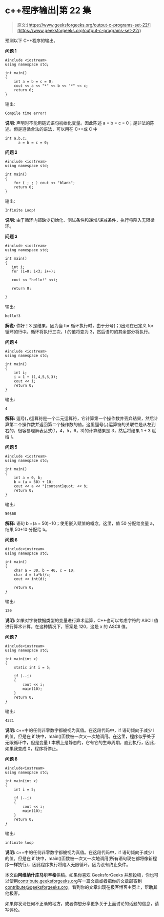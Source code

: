 # c++程序输出|第 22 集

> 原文:[https://www.geeksforgeeks.org/output-c-programs-set-22/](https://www.geeksforgeeks.org/output-c-programs-set-22/)

预测以下 C++程序的输出。

**问题 1**

```
#include <iostream>
using namespace std;

int main()
{
    int a = b = c = 0;
    cout << a << "*" << b << "*" << c;
    return 0;
}
```

输出:

```
Compile time error!

```

**说明:**
声明时不能用链式语句初始化变量。因此陈述 a = b = c = 0；是非法的陈述。但是遵循合法的语法，可以用在 C++或 C 中

```
int a,b,c;
      a = b = c = 0;

```

**问题 2**

```
#include <iostream>
using namespace std;

int main()
{
    for ( ; ; ) cout << "blank";
    return 0;
}
```

输出:

```
Infinite Loop!

```

**说明:**
由于循环内部缺少初始化、测试条件和递增/递减条件，执行将陷入无限循环。

**问题 3**

```
#include <iostream>
using namespace std;

int main()
{  
   int i;
   for (i=0; i<3; i++);

   cout << "hello!" <<i;

   return 0;

}
```

输出:

```
hello!3

```

**解说:**
你好！3 是结果，因为当 for 循环执行时，由于分号(；)出现在已定义 for 循环的行中。循环将执行三次，I 的值将变为 3，然后语句的其余部分将执行。

**问题 4**

```
#include <iostream>
using namespace std;

int main()
{
    int i;
    i = 1 + (1,4,5,6,3);
    cout << i;
    return 0;
}
```

输出:

```
4

```

**解释:**
逗号(，)运算符是一个二元运算符，它计算第一个操作数并丢弃结果，然后计算第二个操作数并返回第二个操作数的值。这里逗号(，)运算符的关联性是从左到右的，很容易理解表达式(1，4，5，6，3)的计算结果是 3，然后将结果 1 + 3 赋给 I。

**问题 5**

```
#include <iostream>
using namespace std;

int main()
{
    int a = 0, b;
    b = (a = 50) + 10;
    cout << a << "{content}quot; << b;
    return 0;
}
```

输出:

```
50$60

```

**解释:**
语句 b =(a = 50)+10；使用嵌入赋值的概念。这里，值 50 分配给变量 a，结果 50+10 分配给 b。

**问题 6**

```
#include<iostream>
using namespace std;

int main()
{
    char a = 30, b = 40, c = 10;
    char d = (a*b)/c;
    cout << int(d);

    return 0;
}
```

输出:

```
120

```

**说明:**
如果对字符数据类型的变量进行算术运算，C++也可以考虑字符的 ASCII 值进行算术计算。在这种情况下，答案是 120，这是 x 的 ASCII 值。

**问题 7**

```
#include<iostream>
using namespace std;

int main(int x)
{
    static int i = 5;

    if (--i)
    {
        cout << i;
        main(10);
    }
    return 0;
}
```

输出:

```
4321

```

**说明:**
c++中的任何非零数字都被视为真值。在这段代码中，if 语句倾向于减少 I 的值，但是在 if 块中，main()函数被一次又一次地调用。在这里，程序似乎处于无限循环中，但是变量 I 本质上是静态的，它有它的生命周期，直到执行，因此，如果我变成 0，程序将停止。

**问题 8**

```
#include<iostream>
using namespace std;

int main(int x)
{
    int i = 5;

    if (--i)
    {
        cout << i;
        main(10);
    }
    return 0;
}
```

输出:

```
infinite loop

```

**说明:**
c++中的任何非零数字都被视为真值。在这段代码中，if 语句倾向于减少 I 的值，但是在 if 块中，main()函数被一次又一次地调用(所有语句现在都将像新程序一样执行)，因此程序执行将陷入无限循环，因为没有终止条件。

本文由**阿维纳什库马尔辛格**供稿。如果你喜欢 GeeksforGeeks 并想投稿，你也可以使用[contribute.geeksforgeeks.org](http://www.contribute.geeksforgeeks.org)写一篇文章或者把你的文章邮寄到 contribute@geeksforgeeks.org。看到你的文章出现在极客博客主页上，帮助其他极客。

如果你发现任何不正确的地方，或者你想分享更多关于上面讨论的话题的信息，请写评论。